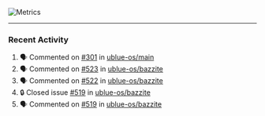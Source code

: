 ![Metrics](https://metrics.lecoq.io/KyleGospo?template=classic&base=header%2C%20activity%2C%20community%2C%20repositories%2C%20metadata&base.indepth=false&base.hireable=false&base.skip=false&config.timezone=America%2FLos_Angeles)

---
### Recent Activity
<!--START_SECTION:activity-->
1. 🗣 Commented on [#301](https://github.com/ublue-os/main/pull/301#issuecomment-1802991859) in [ublue-os/main](https://github.com/ublue-os/main)
2. 🗣 Commented on [#523](https://github.com/ublue-os/bazzite/issues/523#issuecomment-1802985286) in [ublue-os/bazzite](https://github.com/ublue-os/bazzite)
3. 🗣 Commented on [#522](https://github.com/ublue-os/bazzite/issues/522#issuecomment-1802982526) in [ublue-os/bazzite](https://github.com/ublue-os/bazzite)
4. 🔒 Closed issue [#519](https://github.com/ublue-os/bazzite/issues/519) in [ublue-os/bazzite](https://github.com/ublue-os/bazzite)
5. 🗣 Commented on [#519](https://github.com/ublue-os/bazzite/issues/519#issuecomment-1802734954) in [ublue-os/bazzite](https://github.com/ublue-os/bazzite)
<!--END_SECTION:activity-->
